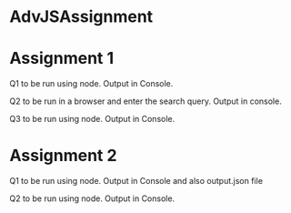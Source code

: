 # AdvJSAssignment
# Assignment 1

Q1 to be run using node. Output in Console.

Q2 to be run in a browser and enter the search query. Output in console.

Q3 to be run using node. Output in Console.


# Assignment 2

Q1 to be run using node. Output in Console and also output.json file

Q2 to be run using node. Output in Console.
